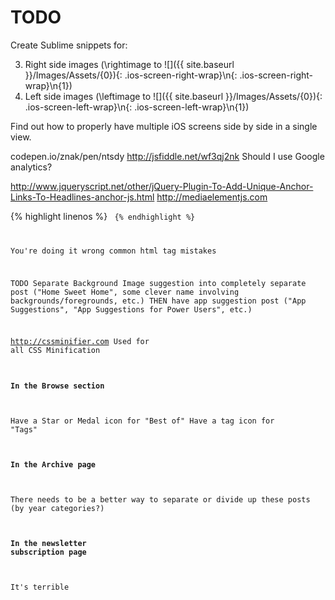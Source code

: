TODO
=================

Create Sublime snippets for:

3. Right side images (\rightimage to ![]({{ site.baseurl }}/Images/Assets/{0}){: .ios-screen-right-wrap}\n{: .ios-screen-right-wrap}\n{1})
4. Left side images (\leftimage to ![]({{ site.baseurl }}/Images/Assets/{0}){: .ios-screen-left-wrap}\n{: .ios-screen-left-wrap}\n{1})

Find out how to properly have multiple iOS screens side by side in a single view.

codepen.io/znak/pen/ntsdy
http://jsfiddle.net/wf3qj2nk
Should I use Google analytics?

http://www.jqueryscript.net/other/jQuery-Plugin-To-Add-Unique-Anchor-Links-To-Headlines-anchor-js.html
http://mediaelementjs.com

{% highlight <language> linenos %}
    <code>
{% endhighlight %}

You're doing it wrong common html tag mistakes

TODO
Separate Background Image suggestion into completely separate post ("Home Sweet Home", some clever name involving backgrounds/foregrounds, etc.)
THEN have app suggestion post ("App Suggestions", "App Suggestions for Power Users", etc.)

http://cssminifier.com Used for all CSS Minification

#### In the Browse section

Have a Star or Medal icon for "Best of"
Have a tag icon for "Tags"

#### In the Archive page

There needs to be a better way to separate or divide up these posts (by year categories?)

#### In the newsletter subscription page

It's terrible